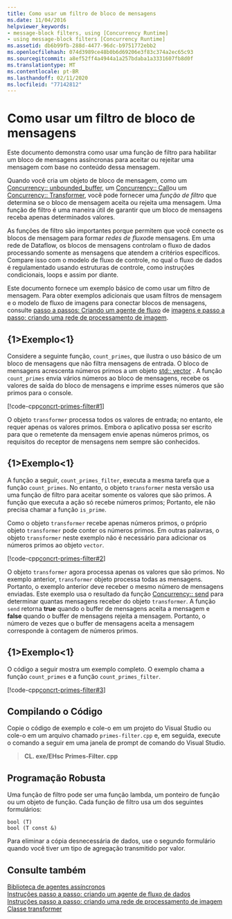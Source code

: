 ```yaml
---
title: Como usar um filtro de bloco de mensagens
ms.date: 11/04/2016
helpviewer_keywords:
- message-block filters, using [Concurrency Runtime]
- using message-block filters [Concurrency Runtime]
ms.assetid: db6b99fb-288d-4477-96dc-b9751772ebb2
ms.openlocfilehash: 074d3989ce48b0b6d69206e3f83c374a2ec65c93
ms.sourcegitcommit: a8ef52ff4a4944a1a257bdaba1a3331607fb8d0f
ms.translationtype: MT
ms.contentlocale: pt-BR
ms.lasthandoff: 02/11/2020
ms.locfileid: "77142812"
---
```

# <a name="how-to-use-a-message-block-filter"></a>Como usar um filtro de bloco de mensagens

Este documento demonstra como usar uma função de filtro para habilitar um bloco de mensagens assíncronas para aceitar ou rejeitar uma mensagem com base no conteúdo dessa mensagem.

Quando você cria um objeto de bloco de mensagem, como um [Concurrency:: unbounded_buffer](reference/unbounded-buffer-class.md), um [Concurrency:: Call](../../parallel/concrt/reference/call-class.md)ou um [Concurrency:: Transformer](../../parallel/concrt/reference/transformer-class.md), você pode fornecer uma *função de filtro* que determina se o bloco de mensagem aceita ou rejeita uma mensagem. Uma função de filtro é uma maneira útil de garantir que um bloco de mensagens receba apenas determinados valores.

As funções de filtro são importantes porque permitem que você conecte os blocos de mensagem para formar *redes de fluxo*de mensagens. Em uma rede de Dataflow, os blocos de mensagens controlam o fluxo de dados processando somente as mensagens que atendem a critérios específicos. Compare isso com o modelo de fluxo de controle, no qual o fluxo de dados é regulamentado usando estruturas de controle, como instruções condicionais, loops e assim por diante.

Este documento fornece um exemplo básico de como usar um filtro de mensagem. Para obter exemplos adicionais que usam filtros de mensagem e o modelo de fluxo de imagens para conectar blocos de mensagens, consulte [passo a passos: Criando um agente de fluxo](../../parallel/concrt/walkthrough-creating-a-dataflow-agent.md) de [imagens e passo a passo: criando uma rede de processamento de imagem](../../parallel/concrt/walkthrough-creating-an-image-processing-network.md).

## <a name="example"></a>{1&gt;Exemplo&lt;1}

Considere a seguinte função, `count_primes`, que ilustra o uso básico de um bloco de mensagens que não filtra mensagens de entrada. O bloco de mensagens acrescenta números primos a um objeto [std:: vector](../../standard-library/vector-class.md) . A função `count_primes` envia vários números ao bloco de mensagens, recebe os valores de saída do bloco de mensagens e imprime esses números que são primos para o console.

[!code-cpp[concrt-primes-filter#1](../../parallel/concrt/codesnippet/cpp/how-to-use-a-message-block-filter_1.cpp)]

O objeto `transformer` processa todos os valores de entrada; no entanto, ele requer apenas os valores primos. Embora o aplicativo possa ser escrito para que o remetente da mensagem envie apenas números primos, os requisitos do receptor de mensagens nem sempre são conhecidos.

## <a name="example"></a>{1&gt;Exemplo&lt;1}

A função a seguir, `count_primes_filter`, executa a mesma tarefa que a função `count_primes`. No entanto, o objeto `transformer` nesta versão usa uma função de filtro para aceitar somente os valores que são primos. A função que executa a ação só recebe números primos; Portanto, ele não precisa chamar a função `is_prime`.

Como o objeto `transformer` recebe apenas números primos, o próprio objeto `transformer` pode conter os números primos. Em outras palavras, o objeto `transformer` neste exemplo não é necessário para adicionar os números primos ao objeto `vector`.

[!code-cpp[concrt-primes-filter#2](../../parallel/concrt/codesnippet/cpp/how-to-use-a-message-block-filter_2.cpp)]

O objeto `transformer` agora processa apenas os valores que são primos. No exemplo anterior, `transformer` objeto processa todas as mensagens. Portanto, o exemplo anterior deve receber o mesmo número de mensagens enviadas. Este exemplo usa o resultado da função [Concurrency:: send](reference/concurrency-namespace-functions.md#send) para determinar quantas mensagens receber do objeto `transformer`. A função `send` retorna **true** quando o buffer de mensagens aceita a mensagem e **false** quando o buffer de mensagens rejeita a mensagem. Portanto, o número de vezes que o buffer de mensagens aceita a mensagem corresponde à contagem de números primos.

## <a name="example"></a>{1&gt;Exemplo&lt;1}

O código a seguir mostra um exemplo completo. O exemplo chama a função `count_primes` e a função `count_primes_filter`.

[!code-cpp[concrt-primes-filter#3](../../parallel/concrt/codesnippet/cpp/how-to-use-a-message-block-filter_3.cpp)]

## <a name="compiling-the-code"></a>Compilando o Código

Copie o código de exemplo e cole-o em um projeto do Visual Studio ou cole-o em um arquivo chamado `primes-filter.cpp` e, em seguida, execute o comando a seguir em uma janela de prompt de comando do Visual Studio.

> **CL. exe/EHsc Primes-Filter. cpp**

## <a name="robust-programming"></a>Programação Robusta

Uma função de filtro pode ser uma função lambda, um ponteiro de função ou um objeto de função. Cada função de filtro usa um dos seguintes formulários:

```Output
bool (T)
bool (T const &)
```

Para eliminar a cópia desnecessária de dados, use o segundo formulário quando você tiver um tipo de agregação transmitido por valor.

## <a name="see-also"></a>Consulte também

[Biblioteca de agentes assíncronos](../../parallel/concrt/asynchronous-agents-library.md)<br/>
[Instruções passo a passo: criando um agente de fluxo de dados](../../parallel/concrt/walkthrough-creating-a-dataflow-agent.md)<br/>
[Instruções passo a passo: criando uma rede de processamento de imagem](../../parallel/concrt/walkthrough-creating-an-image-processing-network.md)<br/>
[Classe transformer](../../parallel/concrt/reference/transformer-class.md)
